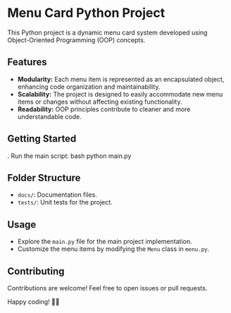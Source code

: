 # Menu Card Python Project

This Python project is a dynamic menu card system developed using Object-Oriented Programming (OOP) concepts.

## Features

- **Modularity:** Each menu item is represented as an encapsulated object, enhancing code organization and maintainability.
- **Scalability:** The project is designed to easily accommodate new menu items or changes without affecting existing functionality.
- **Readability:** OOP principles contribute to cleaner and more understandable code.

## Getting Started

. Run the main script:
   bash
   python main.py
   

## Folder Structure

- `docs/`: Documentation files.
- `tests/`: Unit tests for the project.

## Usage

- Explore the `main.py` file for the main project implementation.
- Customize the menu items by modifying the `Menu` class in `menu.py`.

## Contributing

Contributions are welcome! Feel free to open issues or pull requests.

Happy coding! 🚀🐍

